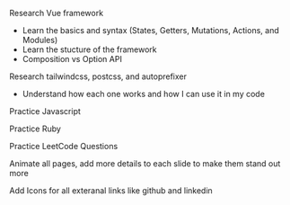 Research Vue framework
- Learn the basics and syntax (States, Getters, Mutations, Actions, and Modules)
- Learn the stucture of the framework
- Composition vs Option API

Research tailwindcss, postcss, and autoprefixer
- Understand how each one works and how I can use it in my code

Practice Javascript

Practice Ruby

Practice LeetCode Questions

Animate all pages, add more details to each slide to make them stand out more

Add Icons for all exteranal links like github and linkedin


